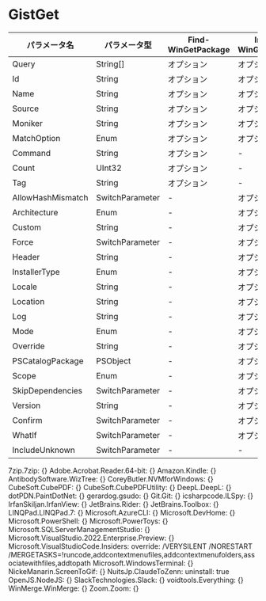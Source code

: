 # GistGet

| パラメータ名 | パラメータ型 | Find-WinGetPackage | Install-WinGetPackage | Update-WinGetPackage |
|------------|-------------|-------------------|---------------------|-------------------|
| Query | String[] | オプション | オプション | オプション |
| Id | String | オプション | オプション | オプション |
| Name | String | オプション | オプション | オプション |
| Source | String | オプション | オプション | オプション |
| Moniker | String | オプション | オプション | オプション |
| MatchOption | Enum | オプション | オプション | オプション |
| Command | String | オプション | - | - |
| Count | UInt32 | オプション | - | - |
| Tag | String | オプション | - | - |
| AllowHashMismatch | SwitchParameter | - | オプション | オプション |
| Architecture | Enum | - | オプション | オプション |
| Custom | String | - | オプション | オプション |
| Force | SwitchParameter | - | オプション | オプション |
| Header | String | - | オプション | オプション |
| InstallerType | Enum | - | オプション | オプション |
| Locale | String | - | オプション | オプション |
| Location | String | - | オプション | オプション |
| Log | String | - | オプション | オプション |
| Mode | Enum | - | オプション | オプション |
| Override | String | - | オプション | オプション |
| PSCatalogPackage | PSObject | - | オプション | オプション |
| Scope | Enum | - | オプション | オプション |
| SkipDependencies | SwitchParameter | - | オプション | オプション |
| Version | String | - | オプション | オプション |
| Confirm | SwitchParameter | - | オプション | オプション |
| WhatIf | SwitchParameter | - | オプション | オプション |
| IncludeUnknown | SwitchParameter | - | - | オプション |



7zip.7zip: {}
Adobe.Acrobat.Reader.64-bit: {}
Amazon.Kindle: {}
AntibodySoftware.WizTree: {}
CoreyButler.NVMforWindows: {}
CubeSoft.CubePDF: {}
CubeSoft.CubePDFUtility: {}
DeepL.DeepL: {}
dotPDN.PaintDotNet: {}
gerardog.gsudo: {}
Git.Git: {}
icsharpcode.ILSpy: {}
IrfanSkiljan.IrfanView: {}
JetBrains.Rider: {}
JetBrains.Toolbox: {}
LINQPad.LINQPad.7: {}
Microsoft.AzureCLI: {}
Microsoft.DevHome: {}
Microsoft.PowerShell: {}
Microsoft.PowerToys: {}
Microsoft.SQLServerManagementStudio: {}
Microsoft.VisualStudio.2022.Enterprise.Preview: {}
Microsoft.VisualStudioCode.Insiders:
  override: /VERYSILENT /NORESTART /MERGETASKS=!runcode,addcontextmenufiles,addcontextmenufolders,associatewithfiles,addtopath
Microsoft.WindowsTerminal: {}
NickeManarin.ScreenToGif: {}
NuitsJp.ClaudeToZenn:
  uninstall: true
OpenJS.NodeJS: {}
SlackTechnologies.Slack: {}
voidtools.Everything: {}
WinMerge.WinMerge: {}
Zoom.Zoom: {}
